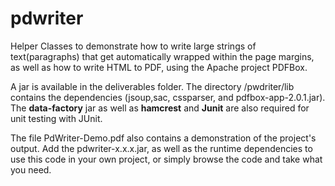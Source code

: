 # pdwriter
Helper Classes to demonstrate how to write large strings of text(paragraphs) that get automatically wrapped within the page margins, as well as how to write HTML to PDF, using the Apache project PDFBox.

A jar is available in the deliverables folder. The directory /pwdriter/lib contains the dependencies (jsoup,sac, cssparser, and pdfbox-app-2.0.1.jar).  The **data-factory** jar  as well as **hamcrest** and **Junit** are also required for unit testing with JUnit.

The file PdWriter-Demo.pdf also contains a demonstration of the project's output.  Add the pdwriter-x.x.x.jar, as well as the runtime dependencies to use this code in your own project, or simply browse the code and take what you need.
